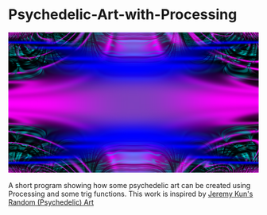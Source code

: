 # Psychedelic-Art-with-Processing

![Picture of render](https://github.com/briagd/Psychedelic-Art-with-Processing/blob/master/psych-000006.png)<br/>

A short program showing how some psychedelic art can be created using Processing and some trig functions.
This work is inspired by [Jeremy Kun's Random (Psychedelic) Art](https://jeremykun.com/2012/01/01/random-psychedelic-art/)
